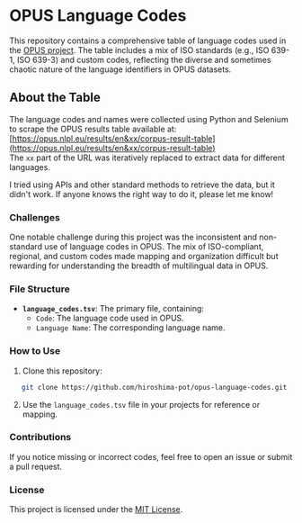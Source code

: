 # OPUS Language Codes

This repository contains a comprehensive table of language codes used in the [OPUS project](https://opus.nlpl.eu/). The table includes a mix of ISO standards (e.g., ISO 639-1, ISO 639-3) and custom codes, reflecting the diverse and sometimes chaotic nature of the language identifiers in OPUS datasets.

## About the Table

The language codes and names were collected using Python and Selenium to scrape the OPUS results table available at:
[https://opus.nlpl.eu/results/en&xx/corpus-result-table](https://opus.nlpl.eu/results/en&xx/corpus-result-table)  
The `xx` part of the URL was iteratively replaced to extract data for different languages.

I tried using APIs and other standard methods to retrieve the data, but it didn't work. If anyone knows the right way to do it, please let me know!

### Challenges

One notable challenge during this project was the inconsistent and non-standard use of language codes in OPUS. The mix of ISO-compliant, regional, and custom codes made mapping and organization difficult but rewarding for understanding the breadth of multilingual data in OPUS.

### File Structure

- **`language_codes.tsv`**: The primary file, containing:
  - `Code`: The language code used in OPUS.
  - `Language Name`: The corresponding language name.

### How to Use

1. Clone this repository:
```bash
   git clone https://github.com/hiroshima-pot/opus-language-codes.git
```

2. Use the `language_codes.tsv` file in your projects for reference or mapping.

### Contributions

If you notice missing or incorrect codes, feel free to open an issue or submit a pull request.

### License

This project is licensed under the [MIT License](LICENSE).
